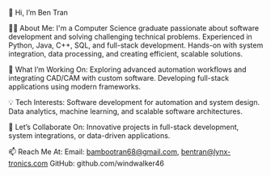 👋 Hi, I’m Ben Tran

👨‍💻 About Me:
I'm a Computer Science graduate passionate about software development and solving challenging technical problems.
Experienced in Python, Java, C++, SQL, and full-stack development.
Hands-on with system integration, data processing, and creating efficient, scalable solutions.

🌱 What I’m Working On:
Exploring advanced automation workflows and integrating CAD/CAM with custom software.
Developing full-stack applications using modern frameworks.

💡 Tech Interests:
Software development for automation and system design.
Data analytics, machine learning, and scalable software architectures.

💬 Let’s Collaborate On:
Innovative projects in full-stack development, system integrations, or data-driven applications.

📫 Reach Me At:
Email: bambootran68@gmail.com, bentran@lynx-tronics.com
GitHub: github.com/windwalker46
<!--
**windwalker46/windwalker46** is a ✨ _special_ ✨ repository because its `README.md` (this file) appears on your GitHub profile.

Here are some ideas to get you started:

- 🔭 I’m currently working on ...
- 🌱 I’m currently learning ...
- 👯 I’m looking to collaborate on ...
- 🤔 I’m looking for help with ...
- 💬 Ask me about ...
- 📫 How to reach me: ...
- 😄 Pronouns: ...
- ⚡ Fun fact: ...
-->
